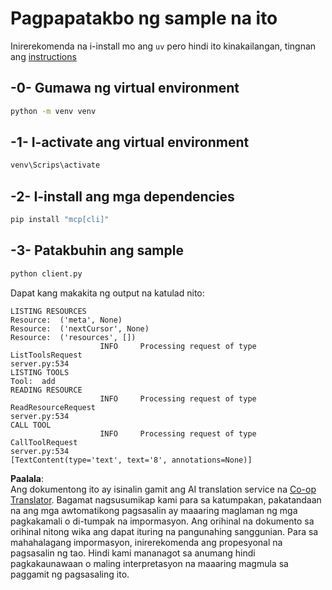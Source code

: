 <!--
CO_OP_TRANSLATOR_METADATA:
{
  "original_hash": "0ab9613fc9595f493847f91275859a18",
  "translation_date": "2025-07-13T18:41:53+00:00",
  "source_file": "03-GettingStarted/02-client/solution/python/README.md",
  "language_code": "tl"
}
-->
# Pagpapatakbo ng sample na ito

Inirerekomenda na i-install mo ang `uv` pero hindi ito kinakailangan, tingnan ang [instructions](https://docs.astral.sh/uv/#highlights)

## -0- Gumawa ng virtual environment

```bash
python -m venv venv
```

## -1- I-activate ang virtual environment

```bash
venv\Scrips\activate
```

## -2- I-install ang mga dependencies

```bash
pip install "mcp[cli]"
```

## -3- Patakbuhin ang sample

```bash
python client.py
```

Dapat kang makakita ng output na katulad nito:

```text
LISTING RESOURCES
Resource:  ('meta', None)
Resource:  ('nextCursor', None)
Resource:  ('resources', [])
                    INFO     Processing request of type ListToolsRequest                                                                               server.py:534
LISTING TOOLS
Tool:  add
READING RESOURCE
                    INFO     Processing request of type ReadResourceRequest                                                                            server.py:534
CALL TOOL
                    INFO     Processing request of type CallToolRequest                                                                                server.py:534
[TextContent(type='text', text='8', annotations=None)]
```

**Paalala**:  
Ang dokumentong ito ay isinalin gamit ang AI translation service na [Co-op Translator](https://github.com/Azure/co-op-translator). Bagamat nagsusumikap kami para sa katumpakan, pakatandaan na ang mga awtomatikong pagsasalin ay maaaring maglaman ng mga pagkakamali o di-tumpak na impormasyon. Ang orihinal na dokumento sa orihinal nitong wika ang dapat ituring na pangunahing sanggunian. Para sa mahahalagang impormasyon, inirerekomenda ang propesyonal na pagsasalin ng tao. Hindi kami mananagot sa anumang hindi pagkakaunawaan o maling interpretasyon na maaaring magmula sa paggamit ng pagsasaling ito.